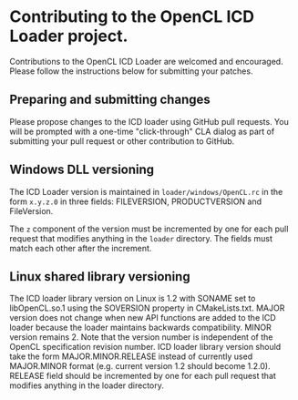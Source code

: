 # Contributing to the OpenCL ICD Loader project.

Contributions to the OpenCL ICD Loader are welcomed and encouraged.
Please follow the instructions below for submitting your patches.

## Preparing and submitting changes

Please propose changes to the ICD loader using GitHub pull requests. 
You will be prompted with a one-time "click-through" CLA dialog as part of submitting your pull request or other contribution to GitHub.

## Windows DLL versioning

The ICD Loader version is maintained in `loader/windows/OpenCL.rc` in the form `x.y.z.0` in three fields:
FILEVERSION, PRODUCTVERSION and FileVersion.

The `z` component of the version must be incremented by one for each pull request that modifies anything in the `loader` directory.
The fields must match each other after the increment.

## Linux shared library versioning

The ICD loader library version on Linux is 1.2 with SONAME set to libOpenCL.so.1 using the SOVERSION property in CMakeLists.txt.
MAJOR version does not change when new API functions are added to the ICD loader because the loader maintains backwards compatibility.
MINOR version remains 2.
Note that the version number is independent of the OpenCL specification revision number.
ICD loader library version should take the form MAJOR.MINOR.RELEASE instead of currently used MAJOR.MINOR format (e.g. current version 1.2 should become 1.2.0).
RELEASE field should be incremented by one for each pull request that modifies anything in the loader directory.

